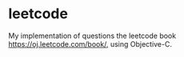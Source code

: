 leetcode
========
My implementation of questions the leetcode book https://oj.leetcode.com/book/, using Objective-C.